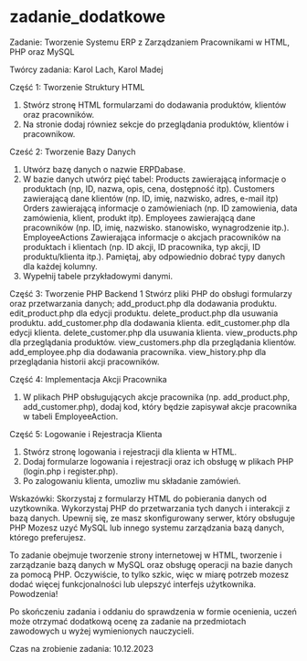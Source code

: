 # zadanie_dodatkowe


Zadanie: Tworzenie Systemu ERP z Zarządzaniem Pracownikami w
HTML, PHP oraz MySQL

Twórcy zadania: Karol Lach, Karol Madej

Część 1: Tworzenie Struktury HTML
1. Stwórz stronę HTML formularzami do dodawania produktów, klientów oraz pracowników.
2. Na stronie dodaj równiez sekcje do przeglądania produktów, klientów i pracownikow.

Cześć 2: Tworzenie Bazy Danych
1. Utwórz bazę danych o nazwie ERPDabase.
2. W bazie danych utwórz pięć tabel:
  Products zawierającą informacje o produktach (np, ID, nazwa, opis, cena, dostępność itp).
  Customers zawierającą dane klientów (np. ID, imię, nazwisko, adres, e-mail itp)
  Orders zawierającą informacje o zamówieniach (np. ID zamowienia, data zamówienia, klient, produkt itp).
  Employees zawierającą dane pracowników (np. ID, imię, nazwisko. stanowisko, wynagrodzenie itp.).
  EmployeeActions Zawierająca informacje o akcjach pracowników na produktach i klientach (np. ID akcji, ID pracownika, typ akcji, ID produktu/klienta itp.).
 Pamiętaj, aby odpowiednio dobrać typy danych dla każdej kolumny.
4. Wypełnij tabele przykładowymi danymi.

Część 3: Tworzenie PHP Backend
1 Stwórz pliki PHP do obsługi formularzy oraz przetwarzania danych; 
  add_product.php dla dodawania produktu.
  edit_product.php dla edycji produktu. 
  delete_product.php dla usuwania produktu.
  add_customer.php dla dodawania klienta.
  edit_customer.php dla edycji klienta.
  delete_customer.php dla usuwania klienta. 
  view_products.php dla przeglądania produktów. 
  view_customers.php dla przeglądania klientów.
  add_employee.php dia dodawania pracownika.
  view_history.php dla przeglądania historii akcji pracowników.

Część 4: Implementacja Akcji Pracownika
1. W plikach PHP obsługujących akcje pracownika (np. add_product.php, add_customer.php), dodaj kod, który będzie zapisywał akcje pracownika w tabeli EmployeeAction.

Część 5: Logowanie i Rejestracja Klienta
1. Stwórz stronę logowania i rejestracji dla klienta w HTML.
2. Dodaj formularze logowania i rejestracji oraz ich obsługę w plikach PHP (login.php i register.php).
3. Po zalogowaniu klienta, umozliw mu składanie zamówień.

Wskazówki:
Skorzystaj z formularzy HTML do pobierania danych od uzytkownika.
Wykorzystaj PHP do przetwarzania tych danych i interakcji z bazą danych.
Upewnij się, ze masz skonfigurowany serwer, który obsługuje PHP
Mozesz uzyć MySQL lub innego systemu zarządzania bazą danych, którego preferujesz.

To zadanie obejmuje tworzenie strony internetowej w HTML, tworzenie i zarządzanie bazą danych w MySQL oraz obsługę operacji na bazie danych za pomocą PHP. Oczywiście, to tylko szkic, więc w miarę potrzeb mozesz dodać więcej funkcjonalności lub ulepszyć interfejs użytkownika. Powodzenia!

Po skończeniu zadania i oddaniu do sprawdzenia w formie ocenienia, uczeń może otrzymać dodatkową ocenę za zadanie na przedmiotach zawodowych u wyżej wymienionych nauczycieli.

Czas na zrobienie zadania: 10.12.2023
